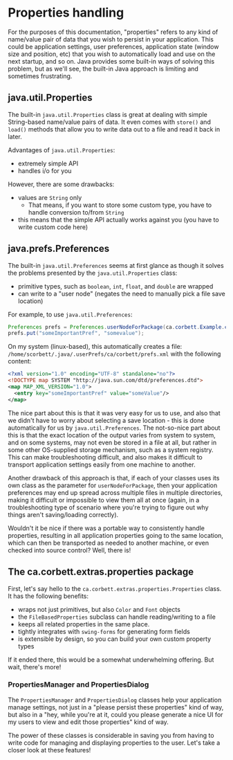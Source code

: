 # Properties handling

For the purposes of this documentation, "properties" refers to any kind of name/value pair of data
that you wish to persist in your application. This could be application settings, user preferences,
application state (window size and position, etc) that you wish to automatically load and use on
the next startup, and so on. Java provides some built-in ways of solving this problem, but as we'll
see, the built-in Java approach is limiting and sometimes frustrating.

## java.util.Properties

The built-in `java.util.Properties` class is great at dealing with simple String-based name/value
pairs of data. It even comes with `store()` and `load()` methods that allow you to write data out
to a file and read it back in later.

Advantages of `java.util.Properties`:
- extremely simple API
- handles i/o for you

However, there are some drawbacks:
- values are `String` only
  - That means, if you want to store some custom type, you have to handle conversion to/from `String`
- this means that the simple API actually works against you (you have to write custom code here)

## java.prefs.Preferences

The built-in `java.util.Preferences` seems at first glance as though it solves the problems
presented by the `java.util.Properties` class:
- primitive types, such as `boolean`, `int`, `float`, and `double` are wrapped
- can write to a "user node" (negates the need to manually pick a file save location)

For example, to use `java.util.Preferences`:

```java
Preferences prefs = Preferences.userNodeForPackage(ca.corbett.Example.class);
prefs.put("someImportantPref", "somevalue");
```

On my system (linux-based), this automatically creates a file: 
`/home/scorbett/.java/.userPrefs/ca/corbett/prefs.xml` with the following content:

```xml
<?xml version="1.0" encoding="UTF-8" standalone="no"?>
<!DOCTYPE map SYSTEM "http://java.sun.com/dtd/preferences.dtd">
<map MAP_XML_VERSION="1.0">
  <entry key="someImportantPref" value="someValue"/>
</map>
```

The nice part about this is that it was very easy for us to use, and also that we didn't have to
worry about selecting a save location - this is done automatically for us by `java.util.Preferences`.
The not-so-nice part about this is that the exact location of the output varies from system to system,
and on some systems, may not even be stored in a file at all, but rather in some other OS-supplied
storage mechanism, such as a system registry. This can make troubleshooting difficult, and also makes
it difficult to transport application settings easily from one machine to another.

Another drawback of this approach is that, if each of your classes uses its own class as the parameter
for `userNodeForPackage`, then your application preferences may end up spread across multiple files
in multiple directories, making it difficult or impossible to view them all at once (again, in a 
troubleshooting type of scenario where you're trying to figure out why things aren't saving/loading
correctly).

Wouldn't it be nice if there was a portable way to consistently handle properties, resulting in all
application properties going to the same location, which can then be transported as needed to another
machine, or even checked into source control? Well, there is!

## The ca.corbett.extras.properties package

First, let's say hello to the `ca.corbett.extras.properties.Properties` class. It has the following benefits:

- wraps not just primitives, but also `Color` and `Font` objects
- the `FileBasedProperties` subclass can handle reading/writing to a file
- keeps all related properties in the same place.
- tightly integrates with `swing-forms` for generating form fields
- is extensible by design, so you can build your own custom property types

If it ended there, this would be a somewhat underwhelming offering. But wait, there's more!

### PropertiesManager and PropertiesDialog

The `PropertiesManager` and `PropertiesDialog` classes help your application manage settings, not just
in a "please persist these properties" kind of way, but also in a "hey, while you're at it, could you
please generate a nice UI for my users to view and edit those properties" kind of way.

The power of these classes is considerable in saving you from having to write code for managing
and displaying properties to the user. Let's take a closer look at these features!
